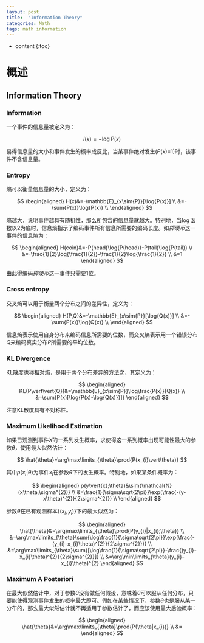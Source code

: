 ```yaml
---
layout: post
title:  "Information Theory"
categories: Math
tags: math information
---
```


* content
{:toc}

# 概述

## Information Theory

### Information

一个事件的信息量被定义为：

$$
I(x)=-\log{P(x)}
$$

易得信息量的大小和事件发生的概率成反比，当某事件绝对发生($P(x)$=1)时，该事件不含信息量。

### Entropy

熵可以衡量信息量的大小，定义为：

$$
\begin{aligned}
    H(x)&=-\mathbb{E}_{x\sim{P}}[\log{P(x)}] \\
    &=-\sum{P(x)}\log{P(x)} \\
\end{aligned}
$$

熵越大，说明事件越具有随机性，那么所包含的信息量就越大。特别地，当$\log$函数以$2$为底时，信息熵指示了编码事件所有信息所需要的编码长度。如*掷硬币*这一事件的信息熵为：

$$
\begin{aligned}
    H(coin)&=-P(head)\log{P(head)}-P(tail)\log{P(tail)} \\
    &=-\frac{1}{2}\log{\frac{1}{2}}-\frac{1}{2}\log{\frac{1}{2}} \\
    &=1
\end{aligned}
$$

由此得编码*掷硬币*这一事件只需要$1$位。

### Cross entropy

交叉熵可以用于衡量两个分布之间的差异性，定义为：

$$
\begin{aligned}
    H(P,Q)&=-\mathbb{E}_{x\sim{P}}[\log{Q(x)}] \\
    &=-\sum{P(x)}\log{Q(x)} \\
\end{aligned}
$$

信息熵表示使用自身分布来编码信息所需要的位数，而交叉熵表示用一个错误分布$Q$来编码真实分布$P$所需要的平均位数。

### KL Divergence

KL散度也称相对熵，是用于两个分布差异的方法之，其定义为：

$$
\begin{aligned}
    KL(P\vert\vert{Q})&=\mathbb{E}_{x\sim{P}}\log\frac{P(x)}{Q(x)} \\
    &=\sum{P(x)[\log{P(x)-\log{Q(x)}}]}
\end{aligned}
$$

注意KL散度具有不对称性。

### Maximum Likelihood Estimation

如果已观测到事件$X$的一系列发生概率，求使得这一系列概率出现可能性最大的参数$\theta$，使用最大似然估计：

$$
\hat{\theta}=\arg\max\limits_{\theta}\prod{P(x_{i}\vert\theta)}
$$

其中$p(x_{i}\vert\theta)$为事件$x_{i}$在参数$\theta$下的发生概率。特别地，如果某条件概率为：

$$
\begin{aligned}
    p(y\vert{x};\theta)&\sim{\mathcal{N}(x\theta,\sigma^{2})} \\
    &=\frac{1}{\sigma\sqrt{2\pi}}\exp(\frac{-(y-x\theta)^{2}}{2\sigma^{2}}) \\
\end{aligned}
$$

参数$\theta$在已有观测样本$\{(x_{i},y_{i})\}$下的最大似然为：

$$
\begin{aligned}
    \hat{\theta}&=\arg\max\limits_{\theta}\prod{P(y_{i}|x_{i};\theta)} \\
    &=\arg\max\limits_{\theta}\sum{\log\frac{1}{\sigma\sqrt{2\pi}}\exp(\frac{-(y_{i}-x_{i}\theta)^{2}}{2\sigma^{2}})} \\
    &=\arg\max\limits_{\theta}\sum{[\log\frac{1}{\sigma\sqrt{2\pi}}-\frac{(y_{i}-x_{i}\theta)^{2}}{2\sigma^{2}}]} \\
    &=\arg\min\limits_{\theta}(y_{i}-x_{i}\theta)^{2}
\end{aligned}
$$

### Maximum A Posteriori

在最大似然估计中，对于参数$\theta$没有做任何假设，意味着$\theta$可以服从任何分布，只要能使得观测事件发生的概率最大即可。假如在某些情况下，参数$\theta$也是服从某一分布的，那么最大似然估计就不再适用于参数估计了，而应该使用最大后验概率：

$$
\begin{aligned}
    \hat{\theta}&=\arg\max\limits_{\theta}\prod{P(\theta|x_{i})} \\
    &=
\end{aligned}
$$